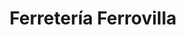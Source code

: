 ---
title: "Ferretería Ferrovilla"
url: /villaviciosa-de-odon/ferreteria-ferrovilla/
shop: Eisenwaren
---